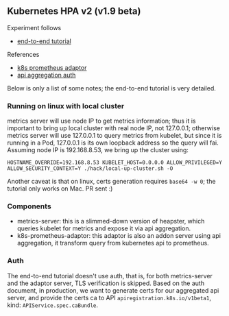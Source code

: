 ## Kubernetes HPA v2 (v1.9 beta)

Experiment follows
* [end-to-end tutorial](https://github.com/stefanprodan/k8s-prom-hpa/tree/55a53721acbf748a94c5873be4385bb8df976c97)

References
* [k8s prometheus adaptor](https://github.com/DirectXMan12/k8s-prometheus-adapter/blob/df48f2aa63529da8f33cfeee7b8f58452f506aeb/docs/walkthrough.md)
* [api aggregation auth](https://github.com/kubernetes-incubator/apiserver-builder/blob/cee53b80d654afe23943b2d7ca9611682ca3d3db/docs/concepts/auth.md)

Below is only a list of some notes; the end-to-end tutorial is very detailed.

### Running on linux with local cluster

metrics server will use node IP to get metrics information; thus it is important to bring up local
cluster with real node IP, not 127.0.0.1; otherwise metrics server will use 127.0.0.1 to query metrics
from kubelet, but since it is running in a Pod, 127.0.0.1 is its own loopback address so the query
will fai. Assuming node IP is 192.168.8.53, we bring up the cluster using:

```
HOSTNAME_OVERRIDE=192.168.8.53 KUBELET_HOST=0.0.0.0 ALLOW_PRIVILEGED=Y ALLOW_SECURITY_CONTEXT=Y ./hack/local-up-cluster.sh -O
```

Another caveat is that on linux, certs generation requires `base64 -w 0`; the tutorial only works on
Mac. PR sent :)

### Components

- metrics-server: this is a slimmed-down version of heapster, which queries kubelet for metrics and expose it via api aggregation.
- k8s-prometheus-adaptor: this adaptor is also an addon server using api aggregation, it transform query from kubernetes api to prometheus.

### Auth

The end-to-end tutorial doesn't use auth, that is, for both metrics-server and the adaptor server,
TLS verification is skipped. Based on the auth document, in production, we want to generate certs
for our aggregated api server, and provide the certs ca to API `apiregistration.k8s.io/v1beta1`,
kind: `APIService.spec.caBundle`.
